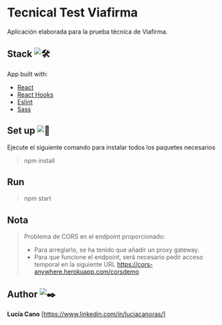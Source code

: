 # Tecnical Test Viafirma

Aplicación elaborada para la prueba técnica de Viafirma.

## Stack ![🛠️](https://fonts.gstatic.com/s/e/notoemoji/13.1.1/1f6e0_fe0f/32.png)

App built with:

- [React](<[https://reactjs.org/](https://reactjs.org/)>)
- [React Hooks](<[https://reactjs.org/docs/hooks-intro.html](https://reactjs.org/docs/hooks-intro.html)>)
- [Eslint](<[https://eslint.org/](https://eslint.org/)>)
- [Sass](<[https://sass-lang.com/](https://sass-lang.com/)>)

## Set up ![🔧](https://fonts.gstatic.com/s/e/notoemoji/13.1.1/1f527/32.png)

Ejecute el siguiente comando para instalar todos los paquetes necesarios

> npm install

## Run

> npm start

## Nota

> Problema de CORS en el endpoint proporcionado:
>
> - Para arreglarlo, se ha tenido que añadir un proxy gateway.
> - Para que funcione el endpoint, será necesario pedir acceso temporal en la siguiente URL https://cors-anywhere.herokuapp.com/corsdemo

## Author ![✒️](https://fonts.gstatic.com/s/e/notoemoji/13.1.1/2712_fe0f/32.png)

**Lucía Cano** [https://www.linkedin.com/in/luciacanoras/]
